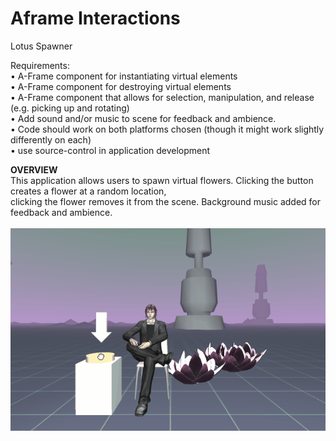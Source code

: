 # Aframe Interactions
Lotus Spawner

Requirements:<br>
• A-Frame component for instantiating virtual elements <br>
• A-Frame component for destroying virtual elements <br>
• A-Frame component that allows for selection, manipulation, and release (e.g. picking up and rotating)<br>
• Add sound and/or music to scene for feedback and ambience.<br>
• Code should work on both platforms chosen (though it might work slightly differently on each) <br>
• use source-control in application development <br>

<b>OVERVIEW</b><br>
This application allows users to spawn virtual flowers. Clicking the button creates a flower at a random location, 
<br>clicking the flower removes it from the scene. Background music added for feedback and ambience. <br><br>
![](aframegif.gif) <br>


